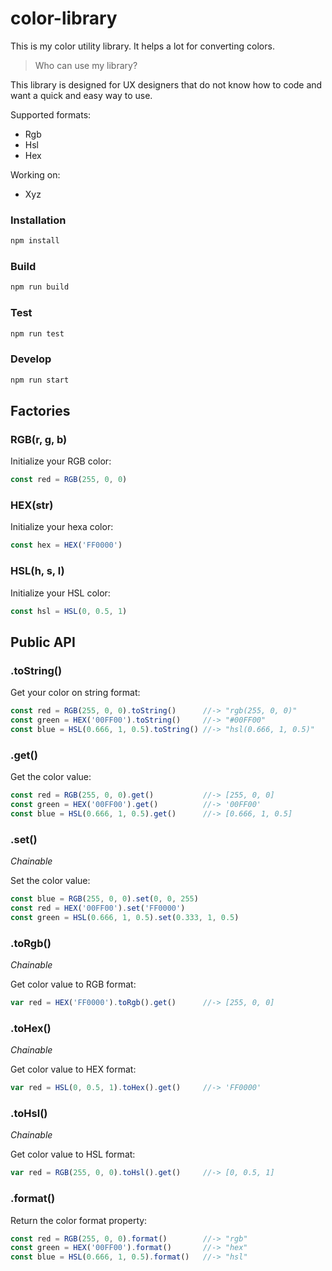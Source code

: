 # color-library
This is my color utility library. It helps a lot for converting colors.

> Who can use my library?

This library is designed for UX designers that do not know how to code and want a quick and easy way to use.

Supported formats:
  * Rgb
  * Hsl
  * Hex

Working on:
  * Xyz

### Installation
```javascript
npm install
```

### Build
```javascript
npm run build
```

### Test
```javascript
npm run test
```

### Develop
```javascript
npm run start
```

## Factories

### RGB(r, g, b)
Initialize your RGB color:
```javascript
const red = RGB(255, 0, 0)
```

### HEX(str)
Initialize your hexa color:
```javascript
const hex = HEX('FF0000')
```

### HSL(h, s, l)
Initialize your HSL color:
```javascript
const hsl = HSL(0, 0.5, 1)
```

## Public API

### .toString()
Get your color on string format:
```javascript
const red = RGB(255, 0, 0).toString()      //-> "rgb(255, 0, 0)"
const green = HEX('00FF00').toString()     //-> "#00FF00"
const blue = HSL(0.666, 1, 0.5).toString() //-> "hsl(0.666, 1, 0.5)"
```

### .get()
Get the color value:
```javascript
const red = RGB(255, 0, 0).get()           //-> [255, 0, 0]
const green = HEX('00FF00').get()          //-> '00FF00'
const blue = HSL(0.666, 1, 0.5).get()      //-> [0.666, 1, 0.5]
```

### .set()
*Chainable*

Set the color value:
```javascript
const blue = RGB(255, 0, 0).set(0, 0, 255)
const red = HEX('00FF00').set('FF0000')
const green = HSL(0.666, 1, 0.5).set(0.333, 1, 0.5)
```

### .toRgb()
*Chainable*

Get color value to RGB format:
```javascript
var red = HEX('FF0000').toRgb().get()      //-> [255, 0, 0]
```

### .toHex()
*Chainable*

Get color value to HEX format:
```javascript
var red = HSL(0, 0.5, 1).toHex().get()     //-> 'FF0000'
```

### .toHsl()
*Chainable*

Get color value to HSL format:
```javascript
var red = RGB(255, 0, 0).toHsl().get()     //-> [0, 0.5, 1]
```

### .format()
Return the color format property:
```javascript
const red = RGB(255, 0, 0).format()        //-> "rgb"
const green = HEX('00FF00').format()       //-> "hex"
const blue = HSL(0.666, 1, 0.5).format()   //-> "hsl"
```